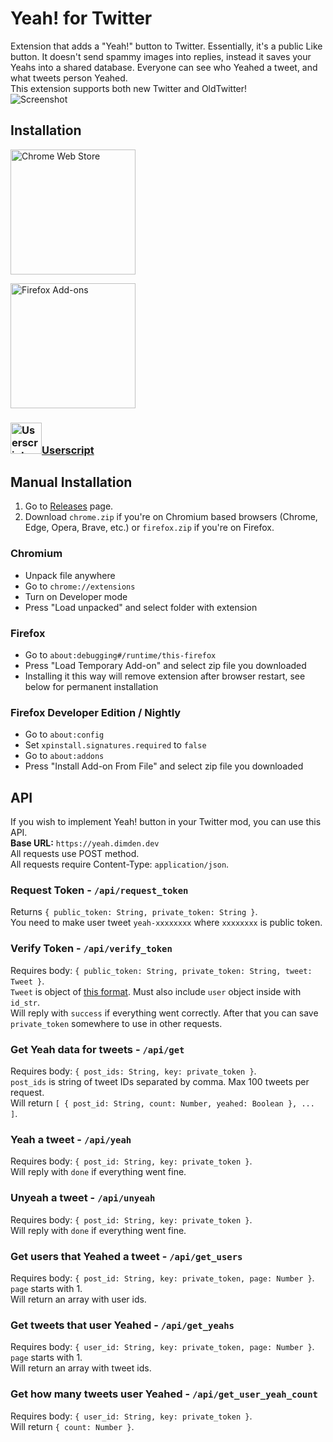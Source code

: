 # Yeah! for Twitter
Extension that adds a "Yeah!" button to Twitter. Essentially, it's a public Like button. It doesn't send spammy images into replies, instead it saves your Yeahs into a shared database. Everyone can see who Yeahed a tweet, and what tweets person Yeahed.  
This extension supports both new Twitter and OldTwitter!  
![Screenshot](https://lune.dimden.dev/a602b6e6a2af.gif)  

## Installation
<a href="https://chromewebstore.google.com/detail/yeah-for-twitter/haebjcgjcobeedihnmhcapfblbjdaimb"><img src="https://storage.googleapis.com/web-dev-uploads/image/WlD8wC6g8khYWPJUsQceQkhXSlv1/HRs9MPufa1J1h5glNhut.png" alt="Chrome Web Store" width="200"/></a>

<a href="https://addons.mozilla.org/addon/yeah-for-twitter/"><img src="https://blog.mozilla.org/addons/files/2020/04/get-the-addon-fx-apr-2020.svg" alt="Firefox Add-ons" width="200"/></a>

### <a href="https://greasyfork.org/en/scripts/498118-yeah-for-twitter"><img src="https://greasyfork.org/vite/assets/blacklogo96-sWE0jP07.png" alt="Userscript" width="50"/>Userscript</a>
## Manual Installation
1. Go to [Releases](https://github.com/dimdenGD/YeahTwitter/releases) page.
2. Download `chrome.zip` if you're on Chromium based browsers (Chrome, Edge, Opera, Brave, etc.) or `firefox.zip` if you're on Firefox.

### Chromium
- Unpack file anywhere
- Go to `chrome://extensions`
- Turn on Developer mode
- Press "Load unpacked" and select folder with extension

### Firefox
- Go to `about:debugging#/runtime/this-firefox`
- Press "Load Temporary Add-on" and select zip file you downloaded
- Installing it this way will remove extension after browser restart, see below for permanent installation

### Firefox Developer Edition / Nightly
- Go to `about:config`
- Set `xpinstall.signatures.required` to `false`
- Go to `about:addons`
- Press "Install Add-on From File" and select zip file you downloaded

## API
If you wish to implement Yeah! button in your Twitter mod, you can use this API.  
**Base URL:** `https://yeah.dimden.dev`  
All requests use POST method.  
All requests require Content-Type: `application/json`.  
  
### Request Token - `/api/request_token`
Returns `{ public_token: String, private_token: String }`.  
You need to make user tweet `yeah-xxxxxxxx` where `xxxxxxxx` is public token.

### Verify Token - `/api/verify_token`
Requires body: `{ public_token: String, private_token: String, tweet: Tweet }`.  
`Tweet` is object of [this format](https://developer.x.com/en/docs/twitter-api/v1/data-dictionary/object-model/tweet). Must also include `user` object inside with `id_str`.  
Will reply with `success` if everything went correctly. After that you can save `private_token` somewhere to use in other requests.

### Get Yeah data for tweets - `/api/get`
Requires body: `{ post_ids: String, key: private_token }`.  
`post_ids` is string of tweet IDs separated by comma. Max 100 tweets per request.  
Will return `[ { post_id: String, count: Number, yeahed: Boolean }, ... ]`.  

### Yeah a tweet - `/api/yeah`
Requires body: `{ post_id: String, key: private_token }`.  
Will reply with `done` if everything went fine.  

### Unyeah a tweet - `/api/unyeah`
Requires body: `{ post_id: String, key: private_token }`.  
Will reply with `done` if everything went fine.

### Get users that Yeahed a tweet - `/api/get_users`
Requires body: `{ post_id: String, key: private_token, page: Number }`.  
`page` starts with 1.  
Will return an array with user ids.  

### Get tweets that user Yeahed - `/api/get_yeahs`
Requires body: `{ user_id: String, key: private_token, page: Number }`.  
`page` starts with 1.  
Will return an array with tweet ids.  

### Get how many tweets user Yeahed - `/api/get_user_yeah_count`
Requires body: `{ user_id: String, key: private_token }`.  
Will return `{ count: Number }`.  
